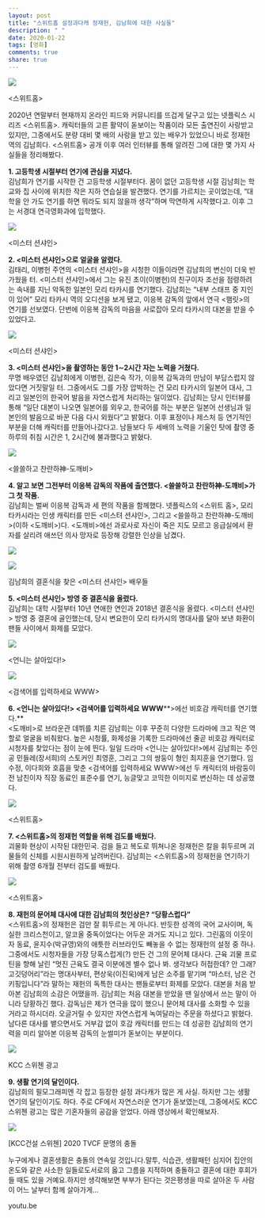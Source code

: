 ```yaml
---
layout: post
title: "스위트홈 설정과다캐 정재헌, 김남희에 대한 사실들"
description: " "
date: 2020-01-22
tags: [영화]
comments: true
share: true
---
```




[![](https://post-phinf.pstatic.net/MjAyMTAxMTJfMTE1/MDAxNjEwNDEzNTYzMjk3.4j6o3K2Xx0XwFug7qOsy--l7GBFafiiwC4-BdbZXuHcg.INRTqqebYV38sancdEIKa97q-VEBH3dC3SH_t6dsvrMg.JPEG/still_05.jpg?type=w1200)](https://post.naver.com/viewer/postView.nhn?volumeNo=30455818&memberNo=31724756&searchKeyword=%EC%8A%A4%EC%9C%84%ED%8A%B8%ED%99%88&searchRank=1#)

<스위트홈>

2020년 연말부터 현재까지 온라인 피드와 커뮤니티를 뜨겁게 달구고 있는 넷플릭스 시리즈 <스위트홈>. 캐릭터들의 고른 활약이 돋보이는 작품이라 모든 출연진이 사랑받고 있지만, 그중에서도 분량 대비 몇 배의 사랑을 받고 있는 배우가 있었으니 바로 정재헌 역의 김남희다. <스위트홈> 공개 이후 여러 인터뷰를 통해 알려진 그에 대한 몇 가지 사실들을 정리해봤다.  

**1. 고등학생 시절부터 연기에 관심을 지녔다.**  
김남희가 연기를 시작한 건 고등학생 시절부터다. 꿈이 없던 고등학생 시절 김남희는 학교와 집 사이에 위치한 작은 지하 연습실을 발견했다. 연기를 가르치는 곳이었는데, “대학을 안 가도 연기를 하면 뭐라도 되지 않을까 생각”하며 막연하게 시작했다고. 이후 그는 서경대 연극영화과에 입학했다.

[![](https://post-phinf.pstatic.net/MjAyMTAxMTJfMTg5/MDAxNjEwNDEzNjg4NjM1.hpOUPHDKScmdGiVVkoYnpt6qTOjA8krJZH-s29hxKlkg.6D-nuRtboy0D_j01u9QU5m-U_T-c4rCp6LsLc2op3ccg.JPEG/995A6C405B8E14D729.jpeg?type=w1200)](https://post.naver.com/viewer/postView.nhn?volumeNo=30455818&memberNo=31724756&searchKeyword=%EC%8A%A4%EC%9C%84%ED%8A%B8%ED%99%88&searchRank=1#)

<미스터 션샤인>

**2. <미스터 션샤인>으로 얼굴을 알렸다.**  
김태리, 이병헌 주연의 <미스터 션샤인>을 시청한 이들이라면 김남희의 변신이 더욱 반가웠을 터. <미스터 션샤인>에서 그는 유진 초이(이병헌)의 친구이자 조선을 점령하려는 속내를 지닌 악독한 일본인 모리 타카시를 연기했다. 김남희는 “내부 스태프 중 지인이 있어” 모리 타카시 역의 오디션을 보게 됐고, 이응복 감독의 앞에서 연극 <햄릿>의 연기를 선보였다. 단번에 이응복 감독의 마음을 사로잡아 모리 타카시의 대본을 받을 수 있었다고.

[![](https://post-phinf.pstatic.net/MjAyMTAxMTJfMjM5/MDAxNjEwNDE0MDE2NDcy.pkkgBZyVok0SVAomkhsmrVqVp7WF2kIFywExL0ELHlsg.auQi6qiBJ0s6yVu7KUUL8w4nme1Y-MffU6QiUW_eYPAg.JPEG/14_14_00__5badb898545d3H800-.jpg?type=w1200)](https://post.naver.com/viewer/postView.nhn?volumeNo=30455818&memberNo=31724756&searchKeyword=%EC%8A%A4%EC%9C%84%ED%8A%B8%ED%99%88&searchRank=1#)

<미스터 션샤인>

**3. <미스터 션샤인>을 촬영하는 동안 1∼2시간 자는 노력을 거쳤다.**  
무명 배우였던 김남희에게 이병헌, 김은숙 작가, 이응복 감독과의 만남이 부담스럽지 않았다면 거짓말일 터. 그중에서도 그를 가장 압박하는 건 모리 타카시의 일본어 대사, 그리고 일본인의 한국어 발음을 자연스럽게 처리하는 일이었다. 김남희는 당시 인터뷰를 통해 “일단 대본이 나오면 일본어를 외우고, 한국어를 하는 부분은 일본어 선생님과 일본인의 발음으로 바꾼 다음 다시 외웠다”고 밝혔다. 이후 표정이나 제스처 등 연기적인 부분을 더해 캐릭터를 만들어나갔다고. 남들보다 두 세배의 노력을 기울인 탓에 촬영 중 하루의 취침 시간은 1, 2시간에 불과했다고 밝혔다.  

[![](https://post-phinf.pstatic.net/MjAyMTAxMTJfMTA2/MDAxNjEwNDE0MDUyMzM3.f-c8pVpLnya9Yr2drYJzLBGLDDfaysDLjPgE3VzbbEMg.MFL0iuCXsWQ-KQnyasNBX6ZpWCiuA8MF50sDkf0GeEYg.JPEG/14_14_19__5badb8ab85239H800-.jpg?type=w1200)](https://post.naver.com/viewer/postView.nhn?volumeNo=30455818&memberNo=31724756&searchKeyword=%EC%8A%A4%EC%9C%84%ED%8A%B8%ED%99%88&searchRank=1#)

<쓸쓸하고 찬란하神-도깨비>

**4. 알고 보면 그전부터 이응복 감독의 작품에 출연했다. <쓸쓸하고 찬란하神-도깨비>가 그 첫 작품.**  
김남희는 벌써 이응복 감독과 세 편의 작품을 함께했다. 넷플릭스의 <스위트 홈>, 모리 타카시라는 인생 캐릭터를 만든 <미스텨 션샤인>, 그리고 <쓸쓸하고 찬란하神-도깨비>(이하 <도깨비>)다. <도깨비>에선 과로사로 자신이 죽은 지도 모르고 응급실에서 환자를 살리려 애쓰던 의사 망자로 등장해 강렬한 인상을 남겼다.

[![](https://post-phinf.pstatic.net/MjAyMTAxMTJfMTg1/MDAxNjEwNDE0MTc4ODY3.Nl48uzin62b63UGcjs_dsgmejWZqdaTN9nxvHnkm5b8g.zgnz1IWSMxmOpmKIQmtR7_n20zhNYIwdeAOR9Fdt_BAg.JPEG/9c58d88390a3441f9f6d889a6d2936b0.jpg?type=w1200)](https://post.naver.com/viewer/postView.nhn?volumeNo=30455818&memberNo=31724756&searchKeyword=%EC%8A%A4%EC%9C%84%ED%8A%B8%ED%99%88&searchRank=1#)

[![](https://post-phinf.pstatic.net/MjAyMTAxMTJfMTcg/MDAxNjEwNDE0MTkyMzg3.BtoZ3YORp9JtY28B6-1s7JLWn8up-pk4n3td1Q2NJywg.IpWDOU-KqQhvNNyfaUtRyFhu-QGIK0ri2MN--KcIg_og.JPEG/img.jpg?type=w1200)](https://post.naver.com/viewer/postView.nhn?volumeNo=30455818&memberNo=31724756&searchKeyword=%EC%8A%A4%EC%9C%84%ED%8A%B8%ED%99%88&searchRank=1#)

김남희의 결혼식을 찾은 <미스터 션샤인> 배우들

**5. <미스터 션샤인> 방영 중 결혼식을 올렸다.**  
김남희는 대학 시절부터 10년 연애한 연인과 2018년 결혼식을 올렸다. <미스터 션샤인> 방영 중 결혼에 골인했는데, 당시 변요한이 모리 타카시의 명대사를 달아 보낸 화환이 팬들 사이에서 화제를 모았다.  

[![](https://post-phinf.pstatic.net/MjAyMTAxMTJfMjUy/MDAxNjEwNDE0NTIyMDU5.Hs_iQIaCURVVxHseE-b9ze0GyrGY7CSh9gQAEOpwRbsg.V4qrZQ-VGMn0IKUPrZv7T0Yabf5dPETzEM8aN6sw8qwg.JPEG/mug_obj_201708271111304751.jpg?type=w1200)](https://post.naver.com/viewer/postView.nhn?volumeNo=30455818&memberNo=31724756&searchKeyword=%EC%8A%A4%EC%9C%84%ED%8A%B8%ED%99%88&searchRank=1#)

<언니는 살아있다!>

[![](https://post-phinf.pstatic.net/MjAyMTAxMTJfMTU4/MDAxNjEwNDE0NTQ3NTQ4.Ph6tqMmri33zzEA-T3hc-t2vRT-2z-y6LCUVwsXW80Mg.y_QCB7DqV0-Vrh64T-SQ-g98MLZQFa2QTQlksHD2o70g.PNG/image_1422502791610414505309.png?type=w1200)](https://post.naver.com/viewer/postView.nhn?volumeNo=30455818&memberNo=31724756&searchKeyword=%EC%8A%A4%EC%9C%84%ED%8A%B8%ED%99%88&searchRank=1#)

<검색어를 입력하세요 WWW>

**6. <언니는 살아있다!> <검색어를 입력하세요** **WWW****>에선 비호감 캐릭터를 연기했다.**  
<도깨비>로 브라운관 데뷔를 치른 김남희는 이후 꾸준히 다양한 드라마에 크고 작은 역할로 얼굴을 비춰왔다. 높은 시청률, 화제성을 기록한 드라마에선 줄곧 비호감 캐릭터로 시청자를 찾았다는 점이 눈에 띈다. 일일 드라마 <언니는 살아있다!>에서 김남희는 주인공 민들레(장서희)의 스토커인 최영훈, 그리고 그의 쌍둥이 형인 최지훈을 연기했다. 임수정, 이다희와 호흡을 맞춘 <검색어를 입력하세요 WWW>에선 두 캐릭터의 바람둥이 전 남친이자 직장 동료인 표준수를 연기, 능글맞고 코믹한 이미지로 변신하는 데 성공했다.

[![](https://post-phinf.pstatic.net/MjAyMTAxMTJfMjA4/MDAxNjEwNDE0NzU5OTYw.1ZPcDFpl3RVKzf0fB6Ucp36IgXTVJapHkvCU-_ZO0wog.9VCmknMKoQF5QPSHcqX19fvs_6OLDwen6-BF3s-2ibcg.JPEG/R720x0.jpeg?type=w1200)](https://post.naver.com/viewer/postView.nhn?volumeNo=30455818&memberNo=31724756&searchKeyword=%EC%8A%A4%EC%9C%84%ED%8A%B8%ED%99%88&searchRank=1#)

<스위트홈>

**7. <스위트홈>의 정재헌 역할을 위해 검도를 배웠다.**  
괴물화 현상이 시작된 대한민국. 검을 들고 복도로 뛰쳐나온 정재헌은 칼을 휘두르며 괴물들의 신체를 시원시원하게 날려버린다. 김남희는 <스위트홈>의 정재헌을 연기하기 위해 촬영 6개월 전부터 검도를 배웠다.

[![](https://post-phinf.pstatic.net/MjAyMTAxMTJfMzMg/MDAxNjEwNDE0NzE1MjIy.MEH91YLGaC9QHtToEnhPqe1kD3ICezraV9DKsXeUk3Eg.CP49uydZVWzTRqxe45h6_3uDhdtCAJZHdUQX2nEkjgYg.JPEG/202012301523286654_img_02.jpg?type=w1200)](https://post.naver.com/viewer/postView.nhn?volumeNo=30455818&memberNo=31724756&searchKeyword=%EC%8A%A4%EC%9C%84%ED%8A%B8%ED%99%88&searchRank=1#)

<스위트홈>

**8. 재헌의 문어체 대사에 대한 김남희의 첫인상은? “당황스럽다”**  
<스위트홈>의 정재헌은 검만 잘 휘두르는 게 아니다. 반듯한 성격의 국어 교사이며, 독실한 크리스천이고, 알코올 중독이었다는 어두운 과거도 지니고 있다. 그린홈의 이웃이자 동료, 윤지수(박규영)와의 애틋한 러브라인도 빼놓을 수 없는 정재헌의 설정 중 하나. 그중에서도 시청자들을 가장 당혹스럽게(?) 만든 건 그의 문어체 대사다. 근육 괴물 프로틴을 향해 날린 “멋진 근육도 결국 이분에겐 별수 없나 봐. 생각보다 허접한데? 안 그래? 고깃덩어리”라는 명대사부터, 편상욱(이진욱)에게 남은 소주를 맡기며 “마스터, 남은 건 키핑입니다”라 말하는 재헌의 독특한 대사는 팬들로부터 화제를 모았다. 대본을 처음 받아본 김남희의 소감은 어땠을까. 김남희는 처음 대본을 받았을 땐 일상에서 쓰는 말이 아니라 당황하긴 했다. 감독님은 제가 연극을 많이 했으니 문어체 대사를 소화할 수 있을 거라고 하시더라. 오글거릴 수 있지만 자연스럽게 녹여달라는 주문을 하셨다고 밝혔다. 남다른 대사를 뱉으면서도 거부감 없이 호감 캐릭터를 만드는 데 성공한 김남희의 연기력을 미리 알아본 이응복 감독의 눈썰미가 돋보이는 부분이다.

[![](https://post-phinf.pstatic.net/MjAyMTAxMTJfMTk0/MDAxNjEwNDE0OTIyMjQz.bacdSkQbSYsdqKYVP33PbkpO1-i5q4UGucBhq_npgQUg.5mSsSb449VYomYIMiORxW5gd2xqRtfndFaNrJRqvoOEg.PNG/image_1616571111610414901068.png?type=w1200)](https://post.naver.com/viewer/postView.nhn?volumeNo=30455818&memberNo=31724756&searchKeyword=%EC%8A%A4%EC%9C%84%ED%8A%B8%ED%99%88&searchRank=1#)

KCC 스위첸 광고

**9. 생활 연기의 달인이다.**  
김남희의 필모그래피엔 각 잡고 등장한 설정 과다캐가 많은 게 사실. 하지만 그는 생활 연기의 달인이기도 하다. 주로 CF에서 자연스러운 연기가 돋보였는데, 그중에서도 KCC 스위첸 광고는 많은 기혼자들의 공감을 얻었다. 아래 영상에서 확인해보자.  

[](https://youtu.be/B0wcoNbqihc)

![](https://dthumb-phinf.pstatic.net/?src=%22https%3A%2F%2Fi.ytimg.com%2Fvi%2FB0wcoNbqihc%2Fmaxresdefault.jpg%22&type=ff500_300)

[KCC건설 스위첸] 2020 TVCF 문명의 충돌

누구에게나 결혼생활은 충돌의 연속일 것입니다.말투, 식습관, 생활패턴 심지어 집안의 온도와 같은 사소한 일들로도서로의 옳고 그름을 지적하며 충돌하고 결혼에 대한 후회가 들 때도 있을 거예요.하지만 생각해보면 부부가 된다는 것은평생을 따로 살아온 두 사람이 어느 날부터 함께 살아가게...

youtu.be